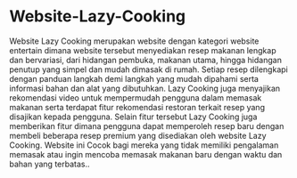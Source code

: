 # Website-Lazy-Cooking
Website Lazy Cooking merupakan website dengan kategori website entertain dimana website tersebut menyediakan resep makanan lengkap dan bervariasi, dari hidangan pembuka, makanan utama, hingga hidangan penutup yang simpel dan mudah dimasak di rumah. Setiap resep dilengkapi dengan panduan langkah demi
langkah yang mudah dipahami serta informasi bahan dan alat yang dibutuhkan. Lazy
Cooking juga menyajikan rekomendasi video untuk mempermudah pengguna dalam
memasak makanan serta terdapat fitur rekomendasi restoran terkait resep yang
disajikan kepada pengguna. Selain fitur tersebut Lazy Cooking juga memberikan fitur
dimana pengguna dapat memperoleh resep baru dengan membeli beberapa resep
premium yang disediakan oleh website Lazy Cooking. Website ini Cocok bagi
mereka yang tidak memiliki pengalaman memasak atau ingin mencoba memasak
makanan baru dengan waktu dan bahan yang terbatas..
